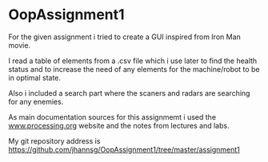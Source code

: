 # OopAssignment1

For the given assignment i tried to create a GUI inspired from Iron Man movie.

I read a table of elements from a .csv file which i use later to find the health status and  to increase the need 
of any elements for the machine/robot to be in optimal state.

Also i included a search part where the scaners and radars are searching for any enemies.

As main documentation sources for this assignmemt i used the www.processing.org website and the notes from lectures and labs.


My git repository address is  https://github.com/jhannsg/OopAssignment1/tree/master/assignment1
